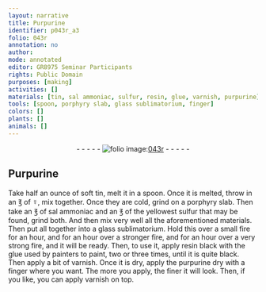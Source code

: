 ```yaml
---
layout: narrative
title: Purpurine
identifier: p043r_a3
folio: 043r
annotation: no
author:
mode: annotated
editor: GR8975 Seminar Participants
rights: Public Domain
purposes: [making]
activities: []
materials: [tin, sal ammoniac, sulfur, resin, glue, varnish, purpurine]
tools: [spoon, porphyry slab, glass sublimatorium, finger]
colors: []
plants: []
animals: []
---
```


 <div class="folio" align="center">- - - - - <a href="http://gallica.bnf.fr/ark:/12148/btv1b10500001g/f91.image" target="_blank"><img src="https://cu-mkp.github.io/GR8975-edition/assets/photo-icon.png" alt="folio image: " style="display:inline-block; margin-bottom:-3px;"/>043r</a> - - - - - </div>  

## Purpurine

 
Take half an ounce of soft <span class="material">tin</span>, melt it in a <span class="tool">spoon</span>. Once it is melted, throw in an ℥ of ☿, mix together. Once they are cold, grind on a <span class="tool">porphyry slab</span>. Then take an ℥ of <span class="material">sal ammoniac</span> and an ℥ of the yellowest <span class="material">sulfur</span> that may be found, grind both. And then mix very well all the aforementioned materials. Then put all together into a <span class="tool">glass sublimatorium</span>. Hold this over a small fire for an hour, and for an hour over a stronger fire, and for an hour over a very strong fire, and it will be ready. Then, to use it, apply <span class="material">resin</span> black with the <span class="material">glue</span> used by painters to paint, two or three times, until it is quite black. Then apply a bit of <span class="material">varnish</span>. Once it is dry, apply the <span class="material">purpurine</span> dry with a <span class="tool">finger</span> where you want. The more you apply, the finer it will look. Then, if you like, you can apply varnish on top.
 